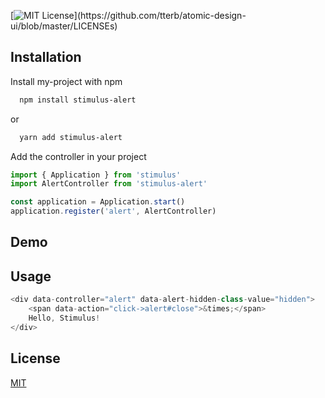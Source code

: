 
[![MIT License](https://img.shields.io/apm/l/atomic-design-ui.svg?)](https://github.com/tterb/atomic-design-ui/blob/master/LICENSEs)

  
## Installation 

Install my-project with npm

```bash 
  npm install stimulus-alert
```

or 

```bash 
  yarn add stimulus-alert
```    

Add the controller in your project

```javascript
import { Application } from 'stimulus'
import AlertController from 'stimulus-alert'

const application = Application.start()
application.register('alert', AlertController)
```


## Demo


  
## Usage

```javascript
<div data-controller="alert" data-alert-hidden-class-value="hidden">
    <span data-action="click->alert#close">&times;</span>
    Hello, Stimulus!
</div>
```

  
## License

[MIT](https://choosealicense.com/licenses/mit/)

